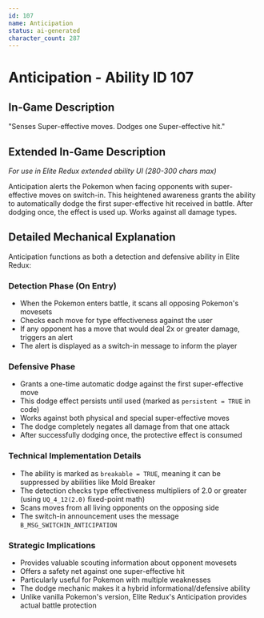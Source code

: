 ```yaml
---
id: 107
name: Anticipation
status: ai-generated
character_count: 287
---
```


# Anticipation - Ability ID 107

## In-Game Description
"Senses Super-effective moves. Dodges one Super-effective hit."

## Extended In-Game Description
*For use in Elite Redux extended ability UI (280-300 chars max)*

Anticipation alerts the Pokemon when facing opponents with super-effective moves on switch-in. This heightened awareness grants the ability to automatically dodge the first super-effective hit received in battle. After dodging once, the effect is used up. Works against all damage types.

## Detailed Mechanical Explanation

Anticipation functions as both a detection and defensive ability in Elite Redux:

### Detection Phase (On Entry)
- When the Pokemon enters battle, it scans all opposing Pokemon's movesets
- Checks each move for type effectiveness against the user
- If any opponent has a move that would deal 2x or greater damage, triggers an alert
- The alert is displayed as a switch-in message to inform the player

### Defensive Phase
- Grants a one-time automatic dodge against the first super-effective move
- This dodge effect persists until used (marked as `persistent = TRUE` in code)
- Works against both physical and special super-effective moves
- The dodge completely negates all damage from that one attack
- After successfully dodging once, the protective effect is consumed

### Technical Implementation Details
- The ability is marked as `breakable = TRUE`, meaning it can be suppressed by abilities like Mold Breaker
- The detection checks type effectiveness multipliers of 2.0 or greater (using `UQ_4_12(2.0)` fixed-point math)
- Scans moves from all living opponents on the opposing side
- The switch-in announcement uses the message `B_MSG_SWITCHIN_ANTICIPATION`

### Strategic Implications
- Provides valuable scouting information about opponent movesets
- Offers a safety net against one super-effective hit
- Particularly useful for Pokemon with multiple weaknesses
- The dodge mechanic makes it a hybrid informational/defensive ability
- Unlike vanilla Pokemon's version, Elite Redux's Anticipation provides actual battle protection